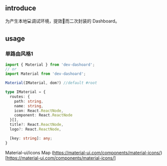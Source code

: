 ## introduce

为产生本地💻调试环境，提效🚀而二次封装的 Dashboard。

## usage

### 单路由风格1
```ts 
import { Material } from 'dev-dashoard';
// or
import Material from 'dev-dashoard';

Material(IMaterial, dom?) //default #root
```

``` ts
type IMaterial = {
  routes: {
    path: string,
    name: string,
    icon: React.ReactNode,
    component: React.ReactNode
  }[],
  title?: React.ReactNode,
  logo?: React.ReactNode,

  [key: string]: any;
}
```

Material-ui/icons Map (https://material-ui.com/components/material-icons/)[https://material-ui.com/components/material-icons/]


